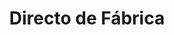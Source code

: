 ---
title: "Directo de Fábrica"
url: /ciudad-autonoma-de-buenos-aires/directo-de-fabrica-avenida-boedo/
shop: general
---